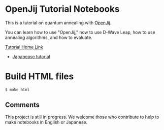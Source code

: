 # OpenJij Tutorial Notebooks

This is a tutorial on quantum annealing with [OpenJij](https://github.com/OpenJij/OpenJij).

You can learn how to use "OpenJij," how to use D-Wave Leap, how to use annealing algorithms, and how to evaluate.

[Tutorial Home Link](https://openjij.github.io/OpenJijTutorial/_build/html/index.html)

- [Japanease tutorial](https://openjij.github.io/OpenJijTutorial/_build/html/ja/index.html)

# Build HTML files

```sh
$ make html
```


## Comments

This project is still in progress. We welcome those who contribute to help to make notebooks in English or Japanese.
